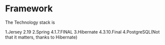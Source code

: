 # Framework

The Technology stack is

1.Jersey 2.19
2.Spring 4.1.7.FINAL
3.Hibernate 4.3.10.Final
4.PostgreSQL(Not that it matters, thanks to Hibernate)
